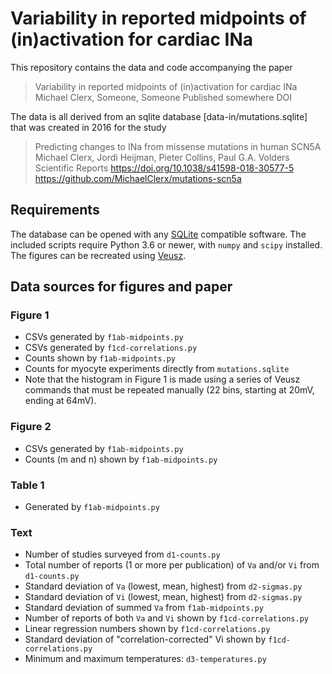 # Variability in reported midpoints of (in)activation for cardiac INa

This repository contains the data and code accompanying the paper 

> Variability in reported midpoints of (in)activation for cardiac INa
> Michael Clerx, Someone, Someone
> Published somewhere
> DOI

The data is all derived from an sqlite database [data-in/mutations.sqlite] that was created in 2016 for the study

> Predicting changes to INa from missense mutations in human SCN5A
> Michael Clerx, Jordi Heijman, Pieter Collins, Paul G.A. Volders
> Scientific Reports
> https://doi.org/10.1038/s41598-018-30577-5
> https://github.com/MichaelClerx/mutations-scn5a

## Requirements

The database can be opened with any [SQLite](https://en.wikipedia.org/wiki/SQLite) compatible software.
The included scripts require Python 3.6 or newer, with `numpy` and `scipy` installed.
The figures can be recreated using [Veusz](https://veusz.github.io/).

## Data sources for figures and paper

### Figure 1
- CSVs generated by `f1ab-midpoints.py`
- CSVs generated by `f1cd-correlations.py`
- Counts shown by `f1ab-midpoints.py`
- Counts for myocyte experiments directly from `mutations.sqlite`
- Note that the histogram in Figure 1 is made using a series of Veusz commands that must be repeated manually (22 bins, starting at 20mV, ending at 64mV).

### Figure 2
- CSVs generated by `f1ab-midpoints.py`
- Counts (m and n) shown by `f1ab-midpoints.py`

### Table 1
- Generated by `f1ab-midpoints.py`

### Text
- Number of studies surveyed from `d1-counts.py`
- Total number of reports (1 or more per publication) of `Va` and/or `Vi` from `d1-counts.py`
- Standard deviation of `Va` (lowest, mean, highest) from `d2-sigmas.py`
- Standard deviation of `Vi` (lowest, mean, highest) from `d2-sigmas.py`
- Standard deviation of summed `Va` from `f1ab-midpoints.py`
- Number of reports of both `Va` and `Vi` shown by `f1cd-correlations.py`
- Linear regression numbers shown by `f1cd-correlations.py`
- Standard deviation of "correlation-corrected" Vi shown by `f1cd-correlations.py`
- Minimum and maximum temperatures: `d3-temperatures.py`

